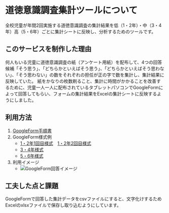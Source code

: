 # 道徳意識調査集計ツールについて
全校児童が年間2回実施する道徳意識調査の集計結果を低（1・2年）・中（3・4年）高（5・6年）ごとに集計シートに反映し、分析するためのツールです。
## このサービスを制作した理由
何人もいる児童に道徳意識調査の紙（アンケート用紙）を配布して、4つの回答候補「そう思う」、「どちらかといえばそう思う」、「どちらかといえばそう思わない」、「そう思わない」の数をそれぞれの担任が正の字で数を集計し、集計結果に反映していた。
紙をかなりの枚数刷ること、集計に時間がかかることを改善するために、児童一人一人に配布されているタブレットパソコンでGoogleFormによって回答してもらい、フォームの集計結果をExcelの集計シートに反映するようにしました。
## 利用方法
 1. [GoogleForm手順書](https://drive.google.com/file/d/1wZbLiNj0itwgJqB-rKQelXjRnra4mqrE/view?usp=drive_link)
 2. GoogleForm様式例
    - [1・2年1回目様式](https://docs.google.com/forms/d/1sW5VxlJwssp_eZXEipg3bHS1Sv2KiXJn9oy2HGWk-CI/edit)　[1・2年2回目様式](https://docs.google.com/forms/d/1gCxjfpWNqgHs_pC8_-94GDuMor8nEE6YfzbPp3ZSUN8/edit)
    - [3・4年様式](https://docs.google.com/forms/d/1PyFQd7vF4r7WEKtcpKlE7hlxAPXOaUiipoBHSsQJUfE/edit)
    - [5・6年様式](https://docs.google.com/forms/d/19pedhnWsaVu5_4K9ylZU1DegkmnGi4gZVGMOYT4z_eo/edit)
 3. 利用イメージ
    - ![GoogleForm回答イメージ](https://github.com/user-attachments/assets/77fbb11b-0167-4bfd-a282-c31461b2b0f6)
## 工夫した点と課題
GoogleFormで回答した集計データをcsvファイルにすると、文字化けするためExcelのxlsxファイルで保存し取り込むようにしています。
